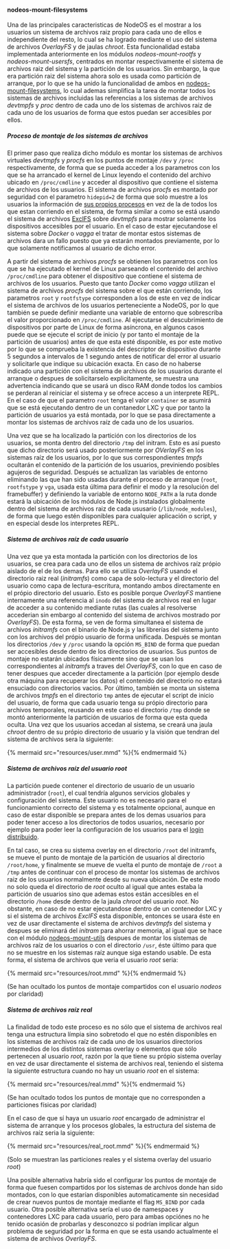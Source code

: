 #### nodeos-mount-filesystems

Una de las principales caracteristicas de NodeOS es el mostrar a los usuarios un
sistema de archivos raiz propio para cada uno de ellos e independiente del resto,
lo cual se ha logrado mediante el uso del sistema de archivos *OverlayFS* y de
jaulas *chroot*. Esta funcionalidad estaba implementada anteriormente en los
módulos *nodeos-mount-rootfs* y *nodeos-mount-usersfs*, centrados en montar
respectivamente el sistema de archivos raiz del sistema y la partición de los
usuarios. Sin embargo, la que era partición raiz del sistema ahora solo es usada
como partición de arranque, por lo que se ha unido la funcionalidad de ambos en
[nodeos-mount-filesystems](https://github.com/piranna/nodeos-mount-filesystems),
lo cual ademas simplifica la tarea de montar todos los sistemas de archivos
incluidas las referencias a los sistemas de archivos *devtmpfs* y *proc* dentro
de cada uno de los sistemas de archivos raiz de cada uno de los usuarios de
forma que estos puedan ser accesibles por ellos.

##### Proceso de montaje de los sistemas de archivos

El primer paso que realiza dicho módulo es montar los sistemas de archivos
virtuales *devtmpfs* y *procfs* en los puntos de montaje `/dev` y `/proc`
respectivamente, de forma que se pueda acceder a los parametros con los que se
ha arrancado el kernel de Linux leyendo el contenido del archivo ubicado en
`/proc/cmdline` y acceder al dispositivo que contiene el sistema de archivos
de los usuarios. El sistema de archivos *procfs* es montado por seguridad con el
parametro `hidepid=2` de forma que solo muestre a los usuarios la información de
[sus propios procesos](http://www.cyberciti.biz/faq/linux-hide-processes-from-other-users)
en vez de la de todos los que estan corriendo en el sistema, de forma similar a
como se está usando el sistema de archivos [ExclFS](ExclFS.md) sobre
*devtmpfs* para mostrar solamente los dispositivos accesibles por el usuario. En
el caso de estar ejecutandose el sistema sobre *Docker* o *vagga* el tratar de
montar estos sistemas de archivos dara un fallo puesto que ya estarán montados
previamente, por lo que solamente notificamos al usuario de dicho error.

A partir del sistema de archivos *procfs* se obtienen los parametros con los que
se ha ejecutado el kernel de Linux parseando el contenido del archivo
`/proc/cmdline` para obtener el dispositivo que contiene el sistema de archivos
de los usuarios. Puesto que tanto *Docker* como *vagga* utilizan el sistema de
archivos *procfs* del sistema sobre el que están corriendo, los parametros
`root` y `rootfstype` corresponden a los de este en vez de indicar el sistema de
archivos de los usuarios perteneciente a NodeOS, por lo que también se puede
definir mediante una variable de entorno que sobrescriba el valor proporcionado
en `/proc/cmdline`. Al ejecutarse el descubrimiento de dispositivos por parte de
Linux de forma asíncrona, en algunos casos puede que se ejecute el script de
inicio (y por tanto el montaje de la partición de usuarios) antes de que esta
esté disponible, es por este motivo por lo que se comprueba la existencia del
descriptor de dispositivo durante 5 segundos a intervalos de 1 segundo antes de
notificar del error al usuario y solicitarle que indique su ubicación exacta. En
caso de no haberse indicado una partición con el sistema de archivos de los
usuarios durante el arranque o despues de solicitarselo explicitamente, se
muestra una advertencia indicando que se usará un disco RAM donde todos los
cambios se perderan al reiniciar el sistema y se ofrece acceso a un interprete
REPL. En el caso de que el parametro `root` tenga el valor `container` se
asumirá que se está ejecutando dentro de un contanedor LXC y que por tanto la
partición de usuarios ya está montada, por lo que se pasa directamente a montar
los sistemas de archivos raíz de cada uno de los usuarios.

Una vez que se ha localizado la partición con los directorios de los usuarios,
se monta dentro del directorio `/tmp` del initram. Esto es así puesto que dicho
directorio será usado posteriormente por *OVerlayFS* en los sistemas raíz de los
usuarios, por lo que sus correspondientes *tmpfs* ocultarán el contenido de la
partición de los usuarios, previniendo posibles agujeros de seguridad. Después
se actualízan las variables de entorno eliminando las que han sido usadas
durante el proceso de arranque (`root`, `rootfstype` y `vga`, usada esta última
para definir el modo y la resolución del framebuffer) y definiendo la variable
de entorno `NODE_PATH` a la ruta donde estará la ubicación de los módulos de
Node.js instalados globalmente dentro del sistema de archivos raiz de cada
ususario (`/lib/node_modules`), de forma que luego estén disponibles para
cualquier aplicación o script, y en especial desde los interpretes REPL.

##### Sistema de archivos raíz de cada usuario

Una vez que ya esta montada la partición con los directorios de los usuarios, se
crea para cada uno de ellos un sistema de archivos raíz própio aislado de el de
los demas. Para ello se utiliza *OverlayFS* usando el directorio raiz real
(*initramfs*) como capa de solo-lectura y el directorio del usuario como capa de
lectura-escritura, montando ambos directamente en el própio directorio del
usuario. Esto es posible porque *OverlayFS* mantiene internamente una referencia
al `inodo` del sistema de archivos real en lugar de acceder a su contenido
mediante rutas (las cuales al resolverse accederian sin embargo al contenido del
sistema de archivos mostrado por *OverlayFS*). De esta forma, se ven de forma
simultanea el sistema de archivos *initramfs* con el binario de Node.js y las
librerías del sistema junto con los archivos del própio usuario de forma
unificada. Después se montan los directorios `/dev` y `/proc` usando la opción
`MS_BIND` de forma que puedan ser accesibles desde dentro de los directorios de
usuarios. Sus puntos de montaje no estarán ubicados físicamente sino que se usan
los correspondientes al *initramfs* a traves del *OverlayFS*, con lo que en caso
de tener despues que acceder directamente a la partición (por ejemplo desde otra
máquina para recuperar los datos) el contenído del directorio no estará
ensuciado con directorios vacios. Por último, también se monta un sistema de
archivos *tmpfs* en el directorio `tmp` antes de ejecutar el script de inicio
del usuario, de forma que cada usuario tenga su própio directorio para archivos
temporales, reusando en este caso el directorio `/tmp` donde se montó
anteriormente la partición de usuarios de forma que esta queda oculta. Una vez
que los usuarios accedan al sistema, se creará una jaula *chroot* dentro de su
própio directorio de usuario y la visión que tendran del sistema de archivos
sera la siguiente:

{% mermaid src="resources/user.mmd" %}{% endmermaid %}

##### Sistema de archivos raíz del usuario *root*

La partición puede contener el directorio de usuario de un usuario administrador
(`root`), el cual tendría algunos servicios globales y configuración del sistema.
Este usuario no es necesario para el funcionamiento correcto del sistema y es
totalmente opcional, aunque en caso de estar disponible se prepara antes de los
demas usuarios para poder tener acceso a los directorios de todos usuarios,
necesario por ejemplo para poder leer la configuración de los usuarios para el
[login distribuido](logon.md).

En tal caso, se crea su sistema overlay en el directorio `/root` del initramfs,
se mueve el punto de montaje de la partición de usuarios al directorio
`/root/home`, y finalmente se mueve de vuelta el punto de montaje de `/root` a
`/tmp` antes de continuar con el proceso de montar los sistemas de archivos raiz
de los usuarios normalmente desde su nueva ubicación. De este modo no solo queda
el directorio de *root* oculto al igual que antes estaba la partición de
usuarios sino que ademas estos están accesibles en el directorio `/home` desde
dentro de la jaula *chroot* del usuario *root*. No obstante, en caso de no estar
ejecutandose dentro de un contenedor LXC y si el sistema de archivos
*ExclFS* esta disponible, entonces se usara éste en vez de usar directamente el
sistema de archivos *devtmpfs* del sistema y despues se eliminará del *initram*
para ahorrar memoria, al igual que se hace con el módulo
[nodeos-mount-utils](nodeos-mount-utils.md) despues de montar los sistemas de
archivos raíz de los usuarios o con el directorio `/usr`, éste último para que
no se muestre en los sistemas raíz aunque siga estando usable. De esta forma, el
sistema de archivos que veria el usuario *root* seria:

{% mermaid src="resources/root.mmd" %}{% endmermaid %}

(Se han ocultado los puntos de montaje compartidos con el usuario *nodeos* por
claridad)

##### Sistema de archivos raíz real

La finalidad de todo este proceso es no sólo que el sistema de archivos real
tenga una estructura límpia sino sobretodo el que no estén disponibles en los
sistemas de archivos raíz de cada uno de los usuarios directorios intermedios de
los distíntos sistemas overlay o elementos que sólo pertenecen al usuario *root*,
razón por la que tiene su própio sistema overlay en vez de usar directamente el
sistema de archivos real, teniendo el sistema la siguiente estructura cuando no
hay un usuario *root* en el sistema:

{% mermaid src="resources/real.mmd" %}{% endmermaid %}

(Se han ocultado todos los puntos de montaje que no corresponden a particiones
físicas por claridad)

En el caso de que sí haya un usuario *root* encargado de administrar el sistema
de arranque y los procesos globales, la estructura del sistema de archivos raíz
seria la siguiente:

{% mermaid src="resources/real_root.mmd" %}{% endmermaid %}

(Solo se muestran las particiones reales y el sistema overlay del usuario *root*)

Una posible alternativa habría sido el configurar los puntos de montaje de forma
que fuesen compartidos por los sistemas de archivos donde han sido montados, con
lo que estarían disponibles automaticamente sin necesidad de crear nuevos puntos
de montaje mediante el flag `MS_BIND` por cada usuario. Otra posible alternativa
sería el uso de namespaces y contenedores LXC para cada usuario, pero para ambas
opciónes no he tenido ocasión de probarlas y desconozco si podrían implicar
algun problema de seguridad por la forma en que se esta usando actualmente el
sistema de archivos *OverlayFS*.
